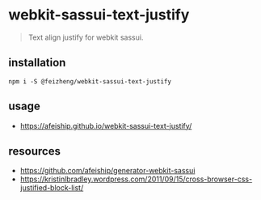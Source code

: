 # webkit-sassui-text-justify
> Text align justify for webkit sassui.

## installation
```shell
npm i -S @feizheng/webkit-sassui-text-justify
```

## usage
+ https://afeiship.github.io/webkit-sassui-text-justify/

## resources
+ https://github.com/afeiship/generator-webkit-sassui
+ https://kristinlbradley.wordpress.com/2011/09/15/cross-browser-css-justified-block-list/
